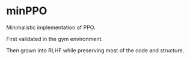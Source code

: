 # minPPO

Minimalistic implementation of PPO.

First validated in the gym environment.

Then grown into RLHF while preserving most of the code and structure.
